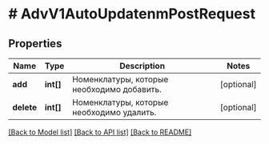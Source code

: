 # # AdvV1AutoUpdatenmPostRequest

## Properties

Name | Type | Description | Notes
------------ | ------------- | ------------- | -------------
**add** | **int[]** | Номенклатуры, которые необходимо добавить. | [optional]
**delete** | **int[]** | Номенклатуры, которые необходимо удалить. | [optional]

[[Back to Model list]](../../README.md#models) [[Back to API list]](../../README.md#endpoints) [[Back to README]](../../README.md)
